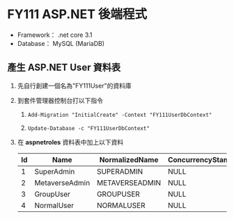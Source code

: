 # FY111 ASP.NET 後端程式
- Framework：   .net core 3.1
- Database：    MySQL (MariaDB)

## 產生 ASP.NET User 資料表

1. 先自行創建一個名為"FY111User"的資料庫

2. 到套件管理器控制台打以下指令

    1. `Add-Migration "InitialCreate" -Context "FY111UserDbContext"`

    2. `Update-Database -c "FY111UserDbContext"`

3. 在 **aspnetroles** 資料表中加上以下資料

    Id|Name|NormalizedName|ConcurrencyStamp
    --|----|--------------|----------------
    1|SuperAdmin|SUPERADMIN|NULL
    2|MetaverseAdmin|METAVERSEADMIN|NULL
    3|GroupUser|GROUPUSER|NULL
    4|NormalUser|NORMALUSER|NULL

